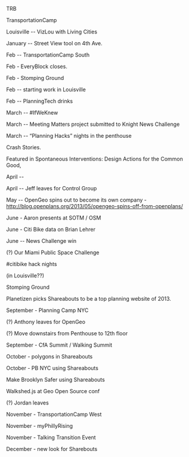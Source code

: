 TRB 

TransportationCamp

Louisville -- VizLou with Living Cities

January -- Street View tool on 4th Ave.


Feb -- TransportationCamp South

Feb - EveryBlock closes.

Feb - Stomping Ground

Feb -- starting work in Louisville

Feb -- PlanningTech drinks

March -- #IfWeKnew

March -- Meeting Matters project submitted to Knight News Challenge

March -- “Planning Hacks” nights in the penthouse 



Crash Stories.

Featured in Spontaneous Interventions: Design Actions for the Common Good, 

April --
 

April -- Jeff leaves for Control Group

May -- OpenGeo spins out to become its own company -  http://blog.openplans.org/2013/05/opengeo-spins-off-from-openplans/

June - Aaron presents at SOTM / OSM

June - Citi Bike data on Brian Lehrer

June -- News Challenge win

(?) Our Miami Public Space Challenge

#citibike hack nights

(in Louisville??)

Stomping Ground

Planetizen picks Shareabouts to be a top planning website of 2013.

September - Planning Camp NYC

(?) Anthony leaves for OpenGeo

(?) Move downstairs from Penthouse to 12th floor

September - CfA Summit / Walking Summit

October - polygons in Shareabouts

October - PB NYC using Shareabouts

Make Brooklyn Safer using Shareabouts

Walkshed.js at Geo Open Source conf

(?) Jordan leaves

November - TransportationCamp West 

November - myPhillyRising

November - Talking Transition Event

December - new look for Sharebouts


